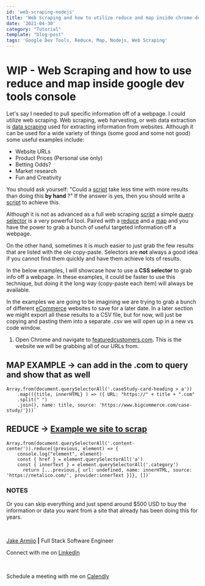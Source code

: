 ```yaml
---
id: 'web-scraping-nodejs'
title: 'Web Scraping and how to utilize reduce and map inside chrome dev tool'
date: '2021-04-30'
category: "Tutorial"
template: "blog-post"
tags: 'Google Dev Tools, Reduce, Map, Nodejs, Web Scraping'
---
```


# WIP - Web Scraping and how to use reduce and map inside google dev tools console

Let's say I needed to pull specific information off of a webpage. I could utilize web scraping. Web scraping, web harvesting, or web data extraction is [data scraping](https://www.cloudflare.com/learning/bots/what-is-data-scraping/) used for extracting information from websites. Although it can be used for a wide variety of things (some good and some not good) some useful examples include:

- Website URLs
- Product Prices (Personal use only)
- Betting Odds?
- Market research
- Fun and Creativity

You should ask yourself: "Could a [script](https://realpython.com/python-web-scraping-practical-introduction/) take less time with more results than doing this **by hand** ?" If the answer is yes, then you should write a [script](https://realpython.com/python-web-scraping-practical-introduction/) to achieve this.

Although it is not as advanced as a full web scraping [script](https://realpython.com/python-web-scraping-practical-introduction/) a simple [query selector](https://www.w3schools.com/jsref/met_document_queryselector.asp) is a very powerful tool. Paired with a [reduce](https://www.w3schools.com/jsref/jsref_reduce.asp#:~:text=The%20reduce()%20method%20executes,not%20change%20the%20original%20array.) and a [map](https://developer.mozilla.org/en-US/docs/Web/JavaScript/Reference/Global_Objects/Array/map) and you have the power to grab a bunch of useful targeted information off a webpage.

On the other hand, sometimes it is much easier to just grab the few results that are listed with the ole copy-paste. Selectors are **not** always a good idea if you cannot find them quickly and have them achieve lots of results.

In the below examples, I will showcase how to use a **CSS selector** to grab info off a webpage. In these examples, it could be faster to use this technique, but doing it the long way (copy-paste each item) will always be available.

In the examples we are going to be imagining we are trying to grab a bunch of different [eCommerce](https://sell.amazon.com/learn/what-is-ecommerce) websites to save for a later date. In a later section we might export all these results to a CSV file, but for now, will just be copying and pasting them into a separate .csv we will open up in a new vs code window.
  
  1. Open Chrome and navigate to [featuredcustomers.com](https://www.featuredcustomers.com/vendor/woocommerce/case-studies/all). This is the website we will be grabbing all of our URLs from.

## MAP EXAMPLE -> can add in the .com to query and show that as well

```Java[script](https://realpython.com/python-web-scraping-practical-introduction/)
Array.from(document.querySelectorAll('.caseStudy-card-heading > a'))
    .map(({title, innerHTML} ) => ({ URL: "https://" + title + ".com"
    .split(" ")
    .join(), name: title, source: 'https://www.bigcommerce.com/case-study/'}))`
```

## REDUCE -> [Example we site to scrap](https://www.silksoftware.com/work/)

```Java[script](https://realpython.com/python-web-scraping-practical-introduction/)
Array.from(document.querySelectorAll('.content-center')).reduce((previous, element) => {
    console.log("element", element)
    const { href } = element.querySelectorAll('a')
    const { innerText } = element.querySelectorAll('.category')
      return [...previous,{ url: undefined, name: innerHTML, source: 'https://netalico.com/', provider:innerText }]}, [])`
```

### NOTES

Or you can skip everything and just spend around $500 USD to buy the information or data you want from a site that already has been doing this for years.

</br>

[Jake Armijo](https://www.jakearmijo.com/) **|** Full Stack Software Engineer
</br>

Connect with me on [LinkedIn](https://www.linkedin.com/in/jake-armijo/)

</br>

Schedule a meeting with me on [Calendly](https://calendly.com/armijojake/meeting)
